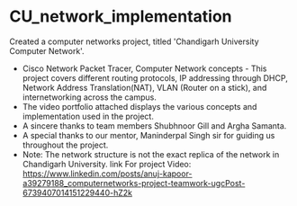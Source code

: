 # CU_network_implementation
Created a computer networks project, titled 'Chandigarh University Computer Network'.
- Cisco Network Packet Tracer, Computer Network concepts - This project covers different routing protocols, IP addressing through DHCP, Network Address Translation(NAT), VLAN (Router on a stick), and internetworking across the campus.
- The video portfolio attached displays the various concepts and implementation used in the project.
- A sincere thanks to team members Shubhnoor Gill and Argha Samanta.
- A special thanks to our mentor, Maninderpal Singh sir for guiding us throughout the project.
- Note: The network structure is not the exact replica of the network in Chandigarh University.
link For project Video: https://www.linkedin.com/posts/anuj-kapoor-a39279188_computernetworks-project-teamwork-ugcPost-6739407014151229440-hZ2k
